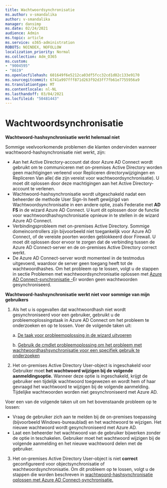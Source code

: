 ```yaml
---
title: Wachtwoordsynchronisatie
ms.author: v-smandalika
author: v-smandalika
manager: dansimp
ms.date: 02/24/2021
audience: Admin
ms.topic: article
ms.service: o365-administration
ROBOTS: NOINDEX, NOFOLLOW
localization_priority: Normal
ms.collection: Adm_O365
ms.custom:
- "9004595"
- "8619"
ms.openlocfilehash: 601649f6e5212ca03df5fcc32cd1d02c133e9170
ms.sourcegitcommit: 6741a997fff871d263f92d3ff7fb61e7755956a9
ms.translationtype: MT
ms.contentlocale: nl-NL
ms.lasthandoff: 03/04/2021
ms.locfileid: "50481443"
---
```

# <a name="password-synchronization"></a>Wachtwoordsynchronisatie

**Wachtwoord-hashsynchronisatie werkt helemaal niet**

Sommige veelvoorkomende problemen die klanten ondervinden wanneer wachtwoord-hashsynchronisatie niet werkt, zijn:

- Aan het Active Directory-account dat door Azure AD Connect  wordt gebruikt  om te communiceren met on-premises Active Directory worden geen machtigingen verleend voor Repliceren directorywijzigingen en Repliceren Van alle( die zijn vereist voor wachtwoordsynchronisatie). U moet dit oplossen door deze machtigingen aan het Active Directory-account te verlenen.
- Wachtwoord-hashsynchronisatie wordt uitgeschakeld nadat een beheerder de  methode User Sign-In heeft gewijzigd van Wachtwoordsynchronisatie in een andere optie, zoals Federatie  met **AD FS** in de wizard Azure AD Connect. U kunt dit oplossen door de functie voor wachtwoordhashsynchronisatie opnieuw in te stellen in de wizard Azure AD Connect.
- Verbindingsprobleem met on-premises Active Directory. Sommige domeincontrollers zijn bijvoorbeeld niet toegankelijk voor [](https://docs.microsoft.com/azure/active-directory/hybrid/reference-connect-ports) Azure AD Connect, of de vereiste poorten worden geblokkeerd door Firewall. U moet dit oplossen door ervoor te zorgen dat de verbinding tussen de Azure AD Connect-server en de on-premises Active Directory correct werkt.
- De Azure AD Connect-server wordt momenteel in de testmodus uitgevoerd, waardoor de server geen toegang heeft tot de wachtwoordhashes. Om het probleem op te lossen, volgt u de stappen in sectie Problemen met wachtwoordsynchronisatie oplossen met [Azure AD Connect-synchronisatie -](https://docs.microsoft.com/azure/active-directory/hybrid/tshoot-connect-password-hash-synchronization)Er worden geen wachtwoorden gesynchroniseerd.

**Wachtwoord-hashsynchronisatie werkt niet voor sommige van mijn gebruikers**

1. Als het u is opgevallen dat wachtwoordhash  niet wordt gesynchroniseerd voor een gebruiker, gebruikt u de probleemoplossingstaak in Azure AD Connect om het probleem te onderzoeken en op te lossen. Voer de volgende taken uit:

    a. [De taak voor probleemoplossing in de wizard uitvoeren](https://docs.microsoft.com/azure/active-directory/hybrid/tshoot-connect-objectsync)

    b. [Gebruik de cmdlet probleemoplossing om het probleem met wachtwoordhashsynchronisatie voor een specifiek gebruik te onderzoeken](https://docs.microsoft.com/azure/active-directory/hybrid/tshoot-connect-password-hash-synchronization)

2. Het on-premises Active Directory User-object is ingeschakeld voor Gebruiker moet **het wachtwoord wijzigen bij de volgende aanmeldingsoptie.** Wanneer deze optie is ingeschakeld, krijgt de gebruiker een tijdelijk wachtwoord toegewezen en wordt hem of haar gevraagd het wachtwoord te wijzigen bij de volgende aanmelding. Tijdelijke wachtwoorden worden niet gesynchroniseerd met Azure AD.

Voer een van de volgende taken uit om het bovenstaande probleem op te lossen:

- Vraag de gebruiker zich aan te melden bij de on-premises toepassing (bijvoorbeeld Windows-bureaublad) en het wachtwoord te wijzigen. Het nieuwe wachtwoord wordt gesynchroniseerd met Azure AD.
- Laat een beheerder het wachtwoord van de gebruiker bijwerken zonder de optie in teschakelen. Gebruiker moet het wachtwoord wijzigen bij de volgende aanmelding en het nieuwe wachtwoord delen met de gebruiker.

3. Het on-premises Active Directory User-object is niet **correct** geconfigureerd voor objectsynchronisatie of wachtwoordsynchronisatie. Om dit probleem op te lossen, volgt u de stappen die worden beschreven in [wachtwoord-hashsynchronisatie oplossen met Azure AD Connect-synchronisatie.](https://docs.microsoft.com/azure/active-directory/hybrid/tshoot-connect-password-hash-synchronization)








